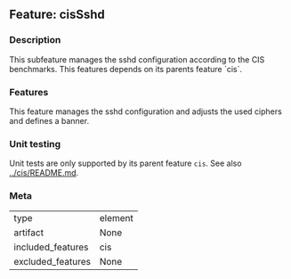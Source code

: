 ## Feature: cisSshd
### Description
<website-feature>
This subfeature manages the sshd configuration according to the CIS benchmarks. This features depends on its parents feature `cis`.
</website-feature>

### Features
This feature manages the sshd configuration and adjusts the used ciphers and defines a banner.

### Unit testing
Unit tests are only supported by its parent feature `cis`. See also [../cis/README.md](../cis/README.md).

### Meta
|||
|---|---|
|type|element|
|artifact|None|
|included_features|cis|
|excluded_features|None|

